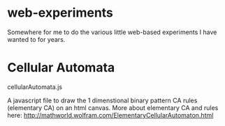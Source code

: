 # web-experiments
Somewhere for me to do the various little web-based experiments I have wanted to for years.

# Cellular Automata
cellularAutomata.js

A javascript file to draw the 1 dimenstional binary pattern CA rules (elementary CA) on an html canvas.
More about elementary CA and rules here: http://mathworld.wolfram.com/ElementaryCellularAutomaton.html
